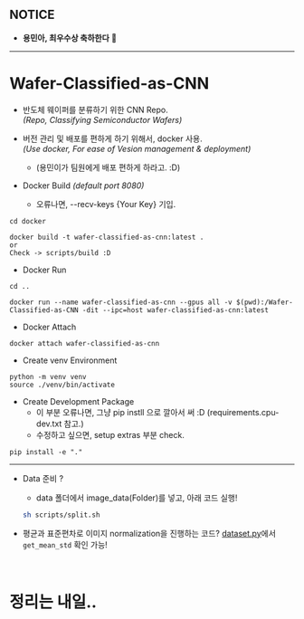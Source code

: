 ## NOTICE
- <b>용민아, 최우수상 축하한다</b> 👋  

<hr>

# Wafer-Classified-as-CNN

- 반도체 웨이퍼를 분류하기 위한 CNN Repo.<br>
*(Repo, Classifying Semiconductor Wafers)*

- 버전 관리 및 배포를 편하게 하기 위해서, docker 사용.<br>
*(Use docker, For ease of Vesion management & deployment)*
    - (용민이가 팀원에게 배포 편하게 하라고. :D)

- Docker Build *(default port 8080)*
    - 오류나면, --recv-keys {Your Key} 기입.
```
cd docker

docker build -t wafer-classified-as-cnn:latest . 
or 
Check -> scripts/build :D 
```

- Docker Run
```
cd .. 

docker run --name wafer-classified-as-cnn --gpus all -v $(pwd):/Wafer-Classified-as-CNN -dit --ipc=host wafer-classified-as-cnn:latest 
```

- Docker Attach
```
docker attach wafer-classified-as-cnn
```

- Create venv Environment
```
python -m venv venv
source ./venv/bin/activate
```

- Create Development Package 
    - 이 부분 오류나면, 그냥 pip instll 으로 깔아서 써 :D (requirements.cpu-dev.txt 참고.)
    - 수정하고 싶으면, setup extras 부분 check.
```
pip install -e "."
```

<hr>

- Data 준비 ? 
    - data 폴더에서 image_data(Folder)를 넣고, 아래 코드 실행!
    ```sh 
    sh scripts/split.sh
    ```

- 평균과 표준편차로 이미지 normalization을 진행하는 코드? [dataset.py](src/wafer/dataset/dataset.py)에서 `get_mean_std` 확인 가능! 

<br>

# 정리는 내일..